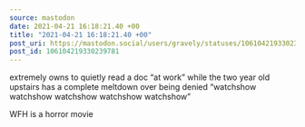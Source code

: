 ```yaml
---
source: mastodon
date: 2021-04-21 16:18:21.40 +00
title: "2021-04-21 16:18:21.40 +00"
post_uri: https://mastodon.social/users/gravely/statuses/106104219330239781
post_id: 106104219330239781
---
```

extremely owns to quietly read a doc “at work” while the two year old upstairs has a complete meltdown over being denied “watchshow watchshow watchshow watchshow watchshow”

WFH is a horror movie


